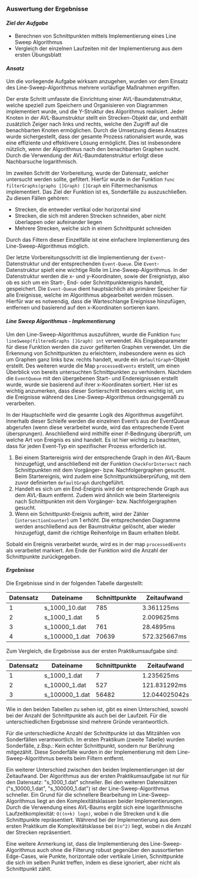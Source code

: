 ### Auswertung der Ergebnisse

#### *Ziel der Aufgabe*
- Berechnen von Schnittpunkten mittels Implementierung eines Line Sweep Algorithmus
- Vergleich der einzelnen Laufzeiten mit der Implementierung aus dem ersten Übungsblatt

#### *Ansatz*
Um die vorliegende Aufgabe wirksam anzugehen, wurden vor dem Einsatz des Line-Sweep-Algorithmus mehrere vorläufige 
Maßnahmen ergriffen.

Der erste Schritt umfasste die Einrichtung einer AVL-Baumdatenstruktur, welche speziell zum Speichern und Organisieren 
von Diagrammen implementiert wurde, und die Y-Struktur des Algorithmus realisiert. Jeder Knoten in der AVL-Baumstruktur 
stellt ein Strecken-Objekt dar, und enthält zusätzlich Zeiger nach links und rechts, welche den Zugriff auf die 
benachbarten Knoten ermöglichen. Durch die Umsetzung dieses Ansatzes wurde sichergestellt, dass der gesamte Prozess 
rationalisiert wurde, was eine effiziente und effektivere Lösung ermöglicht. Dies ist insbesondere nützlich, wenn der 
Algorithmus nach den benachbarten Graphen sucht. Durch die Verwendung der AVL-Baumdatenstruktur erfolgt diese 
Nachbarsuche logarithmisch.

Im zweiten Schritt der Vorbereitung, wurde der Datensatz, welcher untersucht werden sollte, gefiltert. Hierfür wurde 
in der Funktion `func filterGraphs(graphs []Graph) []Graph` ein Filtermechanismus implementiert. Das Ziel der Funktion 
ist es, Sonderfälle zu auszuschließen. Zu diesen Fällen gehören:
-	Strecken, die entweder vertikal oder horizontal sind
-	Strecken, die sich mit anderen Strecken schneiden, aber nicht überlappen oder aufeinander liegen
-	Mehrere Strecken, welche sich in einem Schnittpunkt schneiden

Durch das Filtern dieser Einzelfälle ist eine einfachere Implementierung des Line-Sweep-Algorithmus möglich.

Der letzte Vorbereitungsschritt ist die Implementierung der `Event`-Datenstruktur und der entsprechenden `Event-Queue`. 
Die `Event`-Datenstruktur spielt eine wichtige Rolle im Line-Sweep-Algorithmus. In der Datenstruktur werden die x- und 
y-Koordinaten, sowie der Ereignistyp, also ob es sich um ein Start-, End- oder Schnittpunktereignis handelt, gespeichert. Die 
`Event-Queue` dient hauptsächlich als primärer Speicher für alle Ereignisse, welche im Algorithmus abgearbeitet werden 
müssen. Hierfür war es notwendig, dass die Warteschlange Ereignisse hinzufügen, entfernen und basierend auf den 
x-Koordinaten sortieren kann.

#### *Line Sweep Algorithmus - Implementierung*
Um den Line-Sweep-Algorithmus auszuführen, wurde die Funktion `func lineSweep(filteredGraphs []Graph) int` verwendet. 
Als Eingabeparameter für diese Funktion werden die zuvor gefilterten Graphen verwendet. Um die Erkennung von 
Schnittpunkten zu erleichtern, insbesondere wenn es sich um Graphen ganz links bzw. rechts handelt, wurde ein 
`defaultGraph`-Objekt erstellt. Des weiteren wurde die Map `processedEvents` erstellt, um einen Überblick von bereits 
untersuchten Schnittpunkten zu verhindern. Nachdem die `EventQueue` mit den übergebenen Start- und Endereignissen 
erstellt wurde, wurde sie basierend auf ihrer x-Koordinaten sortiert. Hier ist es wichtig anzumerken, dass dieser 
Sortierschritt besonders wichtig ist, um die Ereignisse während des Line-Sweep-Algorithmus ordnungsgemäß zu verarbeiten.

In der Hauptschleife wird die gesamte Logik des Algorithmus ausgeführt.  Innerhalb dieser Schleife werden die einzelnen 
Event’s aus der EventQueue abgerufen (wenn diese verarbeitet wurde, wird das entsprechende Event übersprungen). 
Anschließend wird mithilfe einer if-Bedingung überprüft, um welche Art von Ereignis es sind handelt. Es ist hier wichtig 
zu beachten, dass für jeden Event-Typ ein spezifischer Prozess erforderlich ist.
1.	Bei einem Startereignis wird der entsprechende Graph in den AVL-Baum hinzugefügt, und anschließend mit der Funktion `CheckForIntersect` nach Schnittpunkten mit dem Vorgänger- bzw. Nachfolgergraphen gesucht. Beim Startereignis, wird zudem eine Schnittpunktsüberprüfung, mit dem zuvor definierten `defaultGraph` durchgeführt.
2.	Handelt es sich um ein End-Ereignis wird der entsprechende Graph aus dem AVL-Baum entfernt. Zudem wird ähnlich wie beim Startereignis nach Schnittpunkten mit dem Vorgänger- bzw. Nachfolgergraphen gesucht.
3.	Wenn ein Schnittpunkt-Ereignis auftritt, wird der Zähler (`intersectionCounter`) um 1 erhöht. Die entsprechenden Diagramme werden anschließend aus der Baumstruktur gelöscht, aber wieder hinzugefügt, damit die richtige Reihenfolge im Baum erhalten bleibt.

Sobald ein Ereignis verarbeitet wurde, wird es in der map `processedEvents` als verarbeitet markiert. Am Ende der Funktion wird die Anzahl der Schnittpunkte zurückgegeben.


#### *Ergebnisse*
Die Ergebnisse sind in der folgenden Tabelle dargestellt:

| Datensatz | Dateiname | Schnittpunkte |Zeitaufwand |
|---|------|---------------|--------|
| 1 | s_1000_10.dat | 785           |3.361125ms    |
| 2 | s_1000_1.dat | 5             |2.009625ms     |
| 3 | s_10000_1.dat | 761           |28.4895ms     |
| 4 | s_100000_1.dat | 70639           |572.325667ms    |


Zum Vergleich, die Ergebnisse aus der ersten Praktikumsaufgabe sind:

| Datensatz | Dateiname | Schnittpunkte | Zeitaufwand |
|-----------|----------------|---------------|-------------|
| 1         | s_1000_1.dat   | 7             | 1.235625ms    |
| 2         | s_10000_1.dat  | 527           | 121.831292ms  |
| 3         | s_100000_1.dat | 56482         | 12.044025042s    |

Wie in den beiden Tabellen zu sehen ist, gibt es einen Unterschied, sowohl bei der Anzahl der Schnittpunkte als auch 
bei der Laufzeit. Für die unterschiedlichen Ergebnisse sind mehrere Gründe verantwortlich. 

Für die unterschiedliche Anzahl der Schnittpunkte ist das Mitzählen von Sonderfällen verantwortlich. Im ersten Praktikum 
(zweite Tabelle) wurden Sonderfälle, z.Bsp.: Kein echter Schnittpunkt, sondern nur Berührung mitgezählt. Diese Sonderfälle 
wurden in der Implementierung mit dem Line-Sweep-Algorithmus bereits beim Filtern entfernt.

Ein weiterer Unterschied zwischen den beiden Implementierungen ist der Zeitaufwand. Der Algorithmus aus der ersten 
Praktikumsaufgabe ist nur für den Datensatz: "s_1000_1.dat" schneller. Bei den weiteren Datensätzen ("s_10000_1.dat", 
"s_100000_1.dat") ist der Line-Sweep-Algorithmus schneller. Ein Grund für die schnellere Bearbeitung im 
Line-Sweep-Algorithmus liegt an den Komplexitätsklassen beider Implementierungen. Durch die Verwendung eines AVL-Baums
ergibt sich eine logarithmische Laufzeitkomplexität: `O((n+k) logn)`, wobei n die Strecken und k die Schnittpunkte 
repräsentiert. Während bei der Implementierung aus dem ersten Praktikum die Komplexitätsklasse bei `O(n^2)` liegt, 
wobei n die Anzahl der Strecken repräsentiert.

Eine weitere Anmerkung ist, dass die Implementierung des Line-Sweep-Algorithmus auch ohne die Filterung robust gegenüber
den aussortierten Edge-Cases, wie Punkte, horizontale oder vertikale Linien, Schnittpunkte die sich im selben Punkt 
treffen, indem es diese ignoriert, aber nicht als Schnittpunkt zählt.
